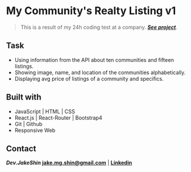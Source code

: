 # My Community's Realty Listing v1

>This is a result of my 24h coding test at a company.
***[See project](https://jake-mg-shin.github.io/my-community-listing-v1/)***.

## Task
- Using information from the API about ten communities and fifteen listings.
- Showing image, name, and location of the communities alphabetically.
- Displaying avg price of listings of a community and specifics.

## Built with
- JavaScript | HTML | CSS
- React.js | React-Router | Bootstrap4
- Git | Github
- Responsive Web

## Contact
***Dev.JakeShin***  **jake.mg.shin@gmail.com** | **[Linkedin](https://www.linkedin.com/in/developer-js/)**
